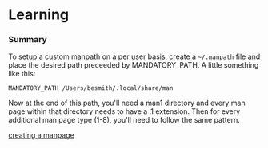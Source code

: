 # Learning

### Summary

To setup a custom manpath on a per user basis, create a ```~/.manpath``` file and place the desired path preceeded by MANDATORY_PATH.
A little something like this:

```
MANDATORY_PATH /Users/besmith/.local/share/man
```

Now at the end of this path, you'll need a man1 directory and every man page within that directory needs to have a .1 extension.
Then for every additional man page type (1-8), you'll need to follow the same pattern.

[creating a manpage](https://www.cyberciti.biz/faq/linux-unix-creating-a-manpage/)
